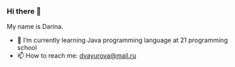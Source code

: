 ### Hi there 👋

My name is Darina.
- 🌱 I’m currently learning Java programming language at 21 programming school
- 📫 How to reach me: dvayurova@mail.ru
